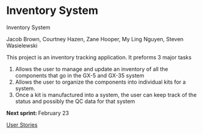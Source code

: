 <h1>Inventory System</h1>
<p>Inventory System</p>
<p>Jacob Brown, Courtney Hazen, Zane Hooper, My Ling Nguyen, Steven Wasielewski </p>

<p>This project is an inventory tracking application. It preforms 3 major tasks</p>
<ol>
  <li>Allows the user to manage and update an inventory of all the components that go in the GX-5 and GX-35 system</li>
  <li>Allows the user to organize the components into individual kits for a system.</li>
  <li> Once a kit is manufactured into a system, the user can keep track of the status and possibly the QC data for that system</li>
</ol>

<p><strong>Next sprint: </strong>February 23</p>

<p><a href="https://trello.com/b/qtd5n2dX/">User Stories</a></p>
